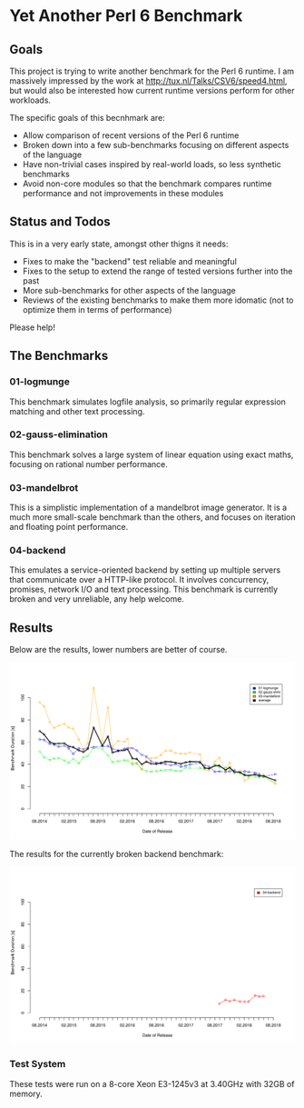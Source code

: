 # Yet Another Perl 6 Benchmark

## Goals

This project is trying to write another benchmark for the Perl 6 runtime. I am massively impressed by the work at http://tux.nl/Talks/CSV6/speed4.html, but would also be interested how current runtime versions perform for other workloads.

The specific goals of this becnhmark are:

* Allow comparison of recent versions of the Perl 6 runtime
* Broken down into a few sub-benchmarks focusing on different aspects of the language
* Have non-trivial cases inspired by real-world loads, so less synthetic benchmarks
* Avoid non-core modules so that the benchmark compares runtime performance and not improvements in these modules

## Status and Todos

This is in a very early state, amongst other thigns it needs:

* Fixes to make the "backend" test reliable and meaningful
* Fixes to the setup to extend the range of tested versions further into the past
* More sub-benchmarks for other aspects of the language
* Reviews of the existing benchmarks to make them more idomatic (not to optimize them in terms of performance)

Please help!

## The Benchmarks

### 01-logmunge

This benchmark simulates logfile analysis, so primarily regular expression matching and other text processing.

### 02-gauss-elimination

This benchmark solves a large system of linear equation using exact maths, focusing on rational number performance.

### 03-mandelbrot

This is a simplistic implementation of a mandelbrot image generator. It is a much more small-scale benchmark than the others, and focuses on iteration and floating point performance.

### 04-backend 

This emulates a service-oriented backend by setting up multiple servers that communicate over a HTTP-like protocol. It involves concurrency, promises, network I/O and text processing. This benchmark is currently broken and very unreliable, any help welcome.

## Results

Below are the results, lower numbers are better of course.

![alt text](bench.svg)

The results for the currently broken backend benchmark:

![alt text](bench-broken.svg)

### Test System

These tests were run on a 8-core Xeon E3-1245v3 at 3.40GHz with 32GB of memory. 


